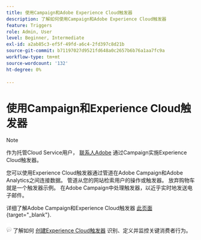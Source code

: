 ```yaml
---
title: 使用Campaign和Adobe Experience Cloud触发器
description: 了解如何使用Campaign和Adobe Experience Cloud触发器
feature: Triggers
role: Admin, User
level: Beginner, Intermediate
exl-id: a2ab85c3-ef5f-49fd-a6c4-2fd397c8d21b
source-git-commit: b71197027d9521fd648a0c2657b6b76a1aa7fc9a
workflow-type: tm+mt
source-wordcount: '132'
ht-degree: 0%

---
```


# 使用Campaign和Experience Cloud触发器

>[!NOTE]
>
>作为托管Cloud Service用户， [联系人Adobe](../start/campaign-faq.md#support) 通过Campaign实施Experience Cloud触发器。

您可以使用Experience Cloud触发器通过管道在Adobe Campaign和Adobe Analytics之间连接数据。 管道从您的网站检索用户的操作或触发器。 放弃购物车就是一个触发器示例。 在Adobe Campaign中处理触发器，以近乎实时地发送电子邮件。

详细了解Adobe Campaign和Experience Cloud触发器 [此页面](https://experienceleague.adobe.com/docs/campaign-classic/using/integrating-with-adobe-experience-cloud/experience-triggers/about-triggers.html){target="_blank"}.

![](../assets/do-not-localize/speech.png) 了解如何 [创建Experience Cloud触发器](https://experienceleague.adobe.com/docs/experience-cloud/triggers/create.html) 识别、定义并监控关键消费者行为。

